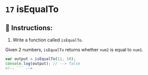 # `17` isEqualTo

## 📝 Instructions: 

1. Write a function called `isEqualTo`.

Given 2 numbers, `isEqualTo` returns whether `num2` is equal to `num1`.

```Javascript
var output = isEqualTo(11, 10);
console.log(output); // --> false
<!-- ``` -->